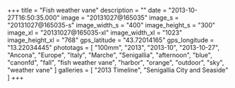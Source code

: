 +++
title = "Fish weather vane"
description = ""
date = "2013-10-27T16:50:35.000"
image = "20131027@165035"
image_s = "20131027@165035-s"
image_width_s = "400"
image_height_s = "300"
image_xl = "20131027@165035-xl"
image_width_xl = "1023"
image_height_xl = "768"
gps_latitude = "43.72014165"
gps_longitude = "13.22034445"
phototags = [ "100mm", "2013", "2013-10", "2013-10-27", "Ancona", "Europe", "Italy", "Marche", "Senigallia", "afternoon", "blue", "canonfd", "fall", "fish weather vane", "harbor", "orange", "outdoor", "sky", "weather vane" ]
galleries = [ "2013 Timeline", "Senigallia City and Seaside" ]
+++
